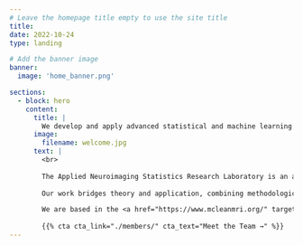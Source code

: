 ```yaml
---
# Leave the homepage title empty to use the site title
title:
date: 2022-10-24
type: landing

# Add the banner image
banner:
  image: 'home_banner.png'

sections:
  - block: hero
    content:
      title: |
        We develop and apply advanced statistical and machine learning methods to improve neuroimaging analysis and enhance our understanding of brain function in health and disease.
      image:
        filename: welcome.jpg
      text: |
        <br>
        
        The Applied Neuroimaging Statistics Research Laboratory is an academic research group dedicated to improving statistical methodologies for analyzing functional magnetic resonance imaging (fMRI) data. Our research spans multiple domains, including the development of novel computational tools for studying the brain's structural and functional connectome. We leverage state-of-the-art techniques such as multi-modal data fusion and machine learning to address fundamental questions in neuroimaging and to enhance our understanding of neurological and psychiatric disorders. 
        
        Our work bridges theory and application, combining methodological innovation with empirical investigations in neuroimaging. By integrating advanced statistical approaches with neurobiological data, we aim to refine how we study brain networks, mental illness, and cognitive function.

        We are based in the <a href="https://www.mcleanmri.org/" target="_blank">McLean Imaging Center</a> at McLean Hospital & the <a href="https://psych.hms.harvard.edu/" target="_blank">Department of Psychiatry</a> at Harvard Medical School. 
        
        {{% cta cta_link="./members/" cta_text="Meet the Team →" %}}
---
```

